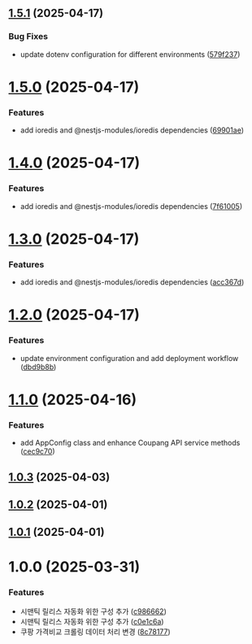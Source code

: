 ## [1.5.1](https://github.com/hush-mart/coupang/compare/v1.5.0...v1.5.1) (2025-04-17)


### Bug Fixes

* update dotenv configuration for different environments ([579f237](https://github.com/hush-mart/coupang/commit/579f2376bbab5f63c9a10cbd9fe4bb7365e6b80e))

# [1.5.0](https://github.com/hush-mart/coupang/compare/v1.4.0...v1.5.0) (2025-04-17)


### Features

* add ioredis and @nestjs-modules/ioredis dependencies ([69901ae](https://github.com/hush-mart/coupang/commit/69901ae1bd2754a05fea68d51c6ec20c76f07986))

# [1.4.0](https://github.com/hush-mart/coupang/compare/v1.3.0...v1.4.0) (2025-04-17)


### Features

* add ioredis and @nestjs-modules/ioredis dependencies ([7f61005](https://github.com/hush-mart/coupang/commit/7f61005aa111be56ecd7f5d62e10762d81b3ea3a))

# [1.3.0](https://github.com/hush-mart/coupang/compare/v1.2.0...v1.3.0) (2025-04-17)


### Features

* add ioredis and @nestjs-modules/ioredis dependencies ([acc367d](https://github.com/hush-mart/coupang/commit/acc367d6522e1c8962735fb73899567b18dbc1b5))

# [1.2.0](https://github.com/hush-mart/coupang/compare/v1.1.0...v1.2.0) (2025-04-17)


### Features

* update environment configuration and add deployment workflow ([dbd9b8b](https://github.com/hush-mart/coupang/commit/dbd9b8bcba333e9bae6c41efc17e046df24d22c8))

# [1.1.0](https://github.com/daechan-jo/auto-store-services-coupang/compare/v1.0.3...v1.1.0) (2025-04-16)


### Features

* add AppConfig class and enhance Coupang API service methods ([cec9c70](https://github.com/daechan-jo/auto-store-services-coupang/commit/cec9c70f828275bc56712bcf01a30d0d0ed9d948))

## [1.0.3](https://github.com/daechan-jo/auto-store-services-coupang/compare/v1.0.2...v1.0.3) (2025-04-03)

## [1.0.2](https://github.com/daechan-jo/auto-store-services-coupang/compare/v1.0.1...v1.0.2) (2025-04-01)

## [1.0.1](https://github.com/daechan-jo/auto-store-services-coupang/compare/v1.0.0...v1.0.1) (2025-04-01)

# 1.0.0 (2025-03-31)


### Features

* 시맨틱 릴리스 자동화 위한 구성 추가 ([c986662](https://github.com/daechan-jo/auto-store-services-coupang/commit/c9866620b807e8bb43aeca239878414b74b55a72))
* 시맨틱 릴리스 자동화 위한 구성 추가 ([c0e1c6a](https://github.com/daechan-jo/auto-store-services-coupang/commit/c0e1c6a2775f5387384cdf3b11ee3eeaedc2f185))
* 쿠팡 가격비교 크롤링 데이터 처리 변경 ([8c78177](https://github.com/daechan-jo/auto-store-services-coupang/commit/8c78177b9c79d251751708496b1f9707ea6280f9))
